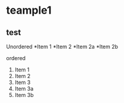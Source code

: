 # teample1
## test

Unordered
*Item 1
*Item 2
  *Item 2a
  *Item 2b
 
 ordered
 1. Item 1
 2. Item 2
 3. Item 3
  1. Item 3a
  2. Item 3b
